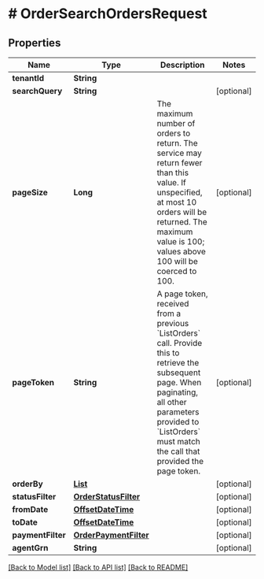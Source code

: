 # # OrderSearchOrdersRequest


## Properties 


Name | Type | Description | Notes
------------ | ------------- | ------------- | -------------
**tenantId**| **String** |   |
**searchQuery**| **String** |   | [optional]
**pageSize**| **Long** | The maximum number of orders to return. The service may return fewer than this value. If unspecified, at most 10 orders will be returned. The maximum value is 100; values above 100 will be coerced to 100.  | [optional]
**pageToken**| **String** | A page token, received from a previous &#x60;ListOrders&#x60; call. Provide this to retrieve the subsequent page.   When paginating, all other parameters provided to &#x60;ListOrders&#x60; must match the call that provided the page token.  | [optional]
**orderBy**| [**List<OrderOrderBy>**](OrderOrderBy.md) |   | [optional]
**statusFilter**| [**OrderStatusFilter**](OrderStatusFilter.md) |   | [optional]
**fromDate**| [**OffsetDateTime**](OffsetDateTime.md) |   | [optional]
**toDate**| [**OffsetDateTime**](OffsetDateTime.md) |   | [optional]
**paymentFilter**| [**OrderPaymentFilter**](OrderPaymentFilter.md) |   | [optional]
**agentGrn**| **String** |   | [optional]


[[Back to Model list]](../../README.md#models) [[Back to API list]](../../README.md#endpoints) [[Back to README]](../../README.md)

